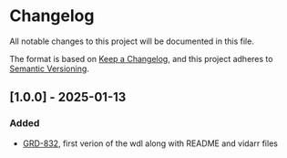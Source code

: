 # Changelog
All notable changes to this project will be documented in this file.

The format is based on [Keep a Changelog](https://keepachangelog.com/en/1.0.0/),
and this project adheres to [Semantic Versioning](https://semver.org/spec/v2.0.0.html).


## [1.0.0] - 2025-01-13
### Added
- [GRD-832](https://jira.oicr.on.ca/browse/GRD-832), first verion of the wdl along with README and vidarr files
